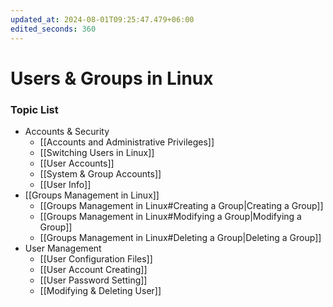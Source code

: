 ```yaml
---
updated_at: 2024-08-01T09:25:47.479+06:00
edited_seconds: 360
---
```

# Users & Groups in Linux
### Topic List

- Accounts & Security
	- [[Accounts and Administrative Privileges]]
	- [[Switching Users in Linux]]
	- [[User Accounts]]
	- [[System & Group Accounts]]
	- [[User Info]]
- [[Groups Management in Linux]]
	- [[Groups Management in Linux#Creating a Group|Creating a Group]]
	- [[Groups Management in Linux#Modifying a Group|Modifying a Group]]
	- [[Groups Management in Linux#Deleting a Group|Deleting a Group]]
- User Management
	- [[User Configuration Files]]
	- [[User Account Creating]]
	- [[User Password Setting]]
	- [[Modifying & Deleting User]]

